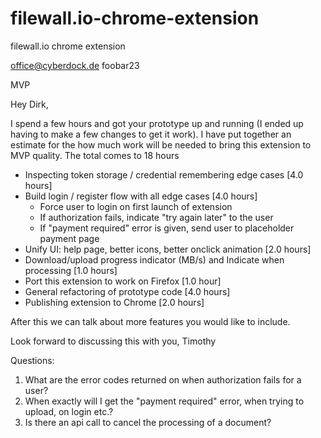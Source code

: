 # filewall.io-chrome-extension
filewall.io chrome extension


office@cyberdock.de
foobar23

MVP


Hey Dirk,

I spend a few hours and got your prototype up and running (I ended up having to make a few changes to get it work). I have put together an estimate for the how much work will be needed to bring this extension to MVP quality. The total comes to 18 hours

* Inspecting token storage / credential remembering edge cases [4.0 hours]
* Build login / register flow with all edge cases [4.0 hours]
  * Force user to login on first launch of extension
  * If authorization fails, indicate "try again later" to the user
  * If "payment required" error is given, send user to placeholder payment page
* Unify UI: help page, better icons, better onclick animation [2.0 hours]
* Download/upload progress indicator (MB/s) and Indicate when processing [1.0 hours]
* Port this extension to work on Firefox [1.0 hour]
* General refactoring of prototype code [4.0 hours]
* Publishing extension to Chrome [2.0 hours]

After this we can talk about more features you would like to include.

Look forward to discussing this with you,
Timothy

Questions:
1. What are the error codes returned on when authorization fails for a user?
2. When exactly will I get the "payment required" error, when trying to upload, on login etc.?
3. Is there an api call to cancel the processing of a document?